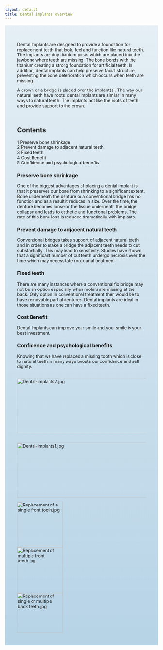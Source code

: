 ```yaml
---
layout: default
title: Dental implants overview
---
```


<div class="row">

<div class="col-xs-12 col-sm-12  primary_color text-light featured-text no-gutters">
<div class=" col-md-12" style="background: linear-gradient( rgba(17,113,175,0.1), rgba(17,113,175,0.3) ), url() center; padding: 8%;">

<p>Dental Implants are designed to provide a foundation for replacement teeth that look, feel and function like natural teeth. The implants are tiny titanium posts which are placed into the jawbone where teeth are missing. The bone bonds with the titanium creating a strong foundation for artificial teeth. In addition, dental implants can help preserve facial structure, preventing the bone deterioration which occurs when teeth are missing.
</p><p>A crown or a bridge is placed over the implant(s). The way our natural teeth have roots, dental implants are similar in many ways to natural teeth. The implants act like the roots of teeth and provide support to the crown.
</p><p><br />
</p>
<div id="toc" class="toc"><div id="toctitle" class="toctitle"><h2>Contents</h2></div>
<ul>
<li class="toclevel-1 tocsection-1"><a href="#Preserve_bone_shrinkage"><span class="tocnumber">1</span> <span class="toctext">Preserve bone shrinkage</span></a></li>
<li class="toclevel-1 tocsection-2"><a href="#Prevent_damage_to_adjacent_natural_teeth"><span class="tocnumber">2</span> <span class="toctext">Prevent damage to adjacent natural teeth</span></a></li>
<li class="toclevel-1 tocsection-3"><a href="#Fixed_teeth"><span class="tocnumber">3</span> <span class="toctext">Fixed teeth</span></a></li>
<li class="toclevel-1 tocsection-4"><a href="#Cost_Benefit"><span class="tocnumber">4</span> <span class="toctext">Cost Benefit</span></a></li>
<li class="toclevel-1 tocsection-5"><a href="#Confidence_and_psychological_benefits"><span class="tocnumber">5</span> <span class="toctext">Confidence and psychological benefits</span></a></li>
</ul>
</div>

<h3><span class="mw-headline" id="Preserve_bone_shrinkage">Preserve bone shrinkage</span></h3>
<p>One of the biggest advantages of placing a dental implant is that it preserves our bone from shrinking to a significant extent. Bone underneath the denture or a conventional bridge has no function and as a result it reduces in size. Over the time, the denture becomes loose or the tissue underneath the bridge collapse and leads to esthetic and functional problems. The rate of this bone loss is reduced dramatically with implants.
</p>
<h3><span class="mw-headline" id="Prevent_damage_to_adjacent_natural_teeth">Prevent damage to adjacent natural teeth</span></h3>
<p>Conventional bridges takes support of adjacent natural teeth and in order to make a bridge the adjacent teeth needs to cut substantially. This may lead to sensitivity. Studies have shown that a significant number of cut teeth undergo necrosis over the time which may necessitate root canal treatment.
</p>
<h3><span class="mw-headline" id="Fixed_teeth">Fixed teeth</span></h3>
<p>There are many instances where a conventional fix bridge may not be an option especially when molars are missing at the back. Only option in conventional treatment then would be to have removable partial dentures.  Dental implants are ideal in those situations as one can have a fixed teeth.
</p>
<h3><span class="mw-headline" id="Cost_Benefit">Cost Benefit</span></h3>
<p>Dental Implants can improve your smile and your smile is your best investment.
</p>
<h3><span class="mw-headline" id="Confidence_and_psychological_benefits">Confidence and psychological benefits</span></h3>
<p>Knowing that we have replaced a missing tooth which is close to natural teeth in many ways boosts our confidence and self dignity.
</p>

<p><br />
<a href="/File:Dental-implants2.jpg" class="image"><img alt="Dental-implants2.jpg" src="/images/4/44/Dental-implants2.jpg" width="630" height="180" /></a>
</p><p><br />
<a href="/File:Dental-implants1.jpg" class="image"><img alt="Dental-implants1.jpg" src="/images/d/d1/Dental-implants1.jpg" width="630" height="180" /></a>
</p>

<div class="thumb tleft"><div class="thumbinner" style="width:152px;"><a href="/File:Replacement_of_a_single_front_tooth.jpg" class="image"><img alt="Replacement of a single front tooth.jpg" src="/images/a/a9/Replacement_of_a_single_front_tooth.jpg" width="150" height="150" class="thumbimage" /></a>  <div class="thumbcaption"></div></div></div>


<div class="thumb tleft"><div class="thumbinner" style="width:152px;"><a href="/File:Replacement_of_multiple_front_teeth.jpg" class="image"><img alt="Replacement of multiple front teeth.jpg" src="/images/d/d1/Replacement_of_multiple_front_teeth.jpg" width="150" height="150" class="thumbimage" /></a>  <div class="thumbcaption"></div></div></div>


<div class="thumb tleft"><div class="thumbinner" style="width:152px;"><a href="/File:Replacement_of_single_or_multiple_back_teeth.jpg" class="image"><img alt="Replacement of single or multiple back teeth.jpg" src="/images/4/49/Replacement_of_single_or_multiple_back_teeth.jpg" width="150" height="132" class="thumbimage" /></a>  <div class="thumbcaption"></div></div></div>


